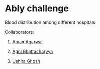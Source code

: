 # Ably challenge

Blood distribution among different hospitals

Collaborators: 

1. [Aman Agarwal](https://github.com/amana632)

2. [Agni Bhattacharyya](https://github.com/pyagni)

3. [Ushita Ghosh](https://github.com/ushitag)

